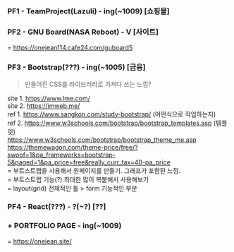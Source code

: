 ### PF1 - TeamProject(Lazuli) - ing(~1009) [쇼핑몰]

### PF2 - GNU Board(NASA Reboot) - V [사이트]

= https://onejean114.cafe24.com/guboard5

### PF3 - Bootstrap(???) - ing(~1005) [금융]

> 만들어진 CSS를 라이브러리로 가져다 쓰는 느낌?

site 1. https://www.lme.com/  
site 2. https://imweb.me/  
ref 1. https://www.sangkon.com/study-bootstrap/ (어떤식으로 작업하는지)  
ref 2. https://www.w3schools.com/bootstrap/bootstrap_templates.asp (템플릿)  
 https://www.w3schools.com/bootstrap/bootstrap_theme_me.asp  
 https://themewagon.com/theme-price/free/?swoof=1&pa_frameworks=bootstrap-5&paged=1&pa_price=free&really_curr_tax=40-pa_price  
= 부트스트랩을 사용해서 원페이지를 만들기. 그래프가 포함된 느낌.  
= 부트스트랩 기능(?) 최대한 많이 복붙해서 사용해보기  
= layout(grid) 전체적인 틀 > form 기능적인 부분

### PF4 - React(???) - ?(~?) [??]

### + PORTFOLIO PAGE - ing(~1009)

= https://onejean.site/
